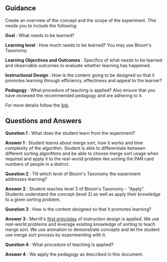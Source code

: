 
## Guidance
   Create an overview of the concept and the scope of the
   experiment. This needs you to include the following:

   **Goal** : What needs to be learned?

   **Learning level** : How much needs to be learned? You
                        may use Bloom's Taxonomy.

   **Learning Objectives and Outcomes** : Specifics of what needs
                                          to be learned and observable 
                                          outcomes to evaluate whether
                                          learning has happened.

   **Instructional Design** : How is the content going to be
                              designed so that it promotes 
                              learning through efficiency,
                              effectiness and appeal to the learner?

   **Pedagogy** : What procedure of teaching is
                  applied? Also ensure that you have
                  reviewed the recommended pedagogy and
                  are adhering to it.
                  
For more details follow the [link](http://community.virtual-labs.ac.in/docs/ph3-new-exp-dev/).

## Questions and Answers
   **Question 1** : What does the student learn from the
                    experiment?

   **Answer 1** : Student learns about merge sort, how
                  it works and time complexity of the
                  algorithm. Student is able to differentiate 
                  between different sorting algorithms and 
                  be able to choose merge sort usage when 
                  required and apply it to the real-world problem 
                  like sorting the PAN card numbers of people in a 
                  district.

   **Question 2** : Till which level of Bloom's Taxonomy
                    the experiment addresses learning?

   **Answer 2** : Student reaches level 3 of Bloom's Taxonomy -
                  "Apply".  Students understand the concept 
                  (level 2) as well as apply their knowledge 
                  to a given sorting problem.

   **Question 3** : How is the content designed
                    so that it promotes learning?

   **Answer 3** : Merrill's [first principles](http://mdavidmerrill.com/Papers/firstprinciplesbymerrill.pdf) of
                  instruction design is applied.  We use real-world
                  problems and leverage existing knowledge of sorting
                  to teach merge sort. We use animation to
                  demonstrate concepts and let the student use merge
                  sort process by experimenting with it.

   **Question 4** : What procedure of teaching is applied?

   **Answer 4** : We apply the pedagogy as described in this
                  document.
